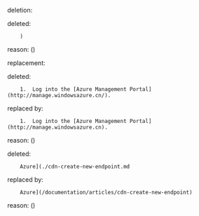 deletion:

deleted:

		)

reason: ()

replacement:

deleted:

		1.	Log into the [Azure Management Portal](http://manage.windowsazure.cn/).

replaced by:

		1.	Log into the [Azure Management Portal](http://manage.windowsazure.cn).

reason: ()

deleted:

		Azure](./cdn-create-new-endpoint.md

replaced by:

		Azure](/documentation/articles/cdn-create-new-endpoint)

reason: ()

